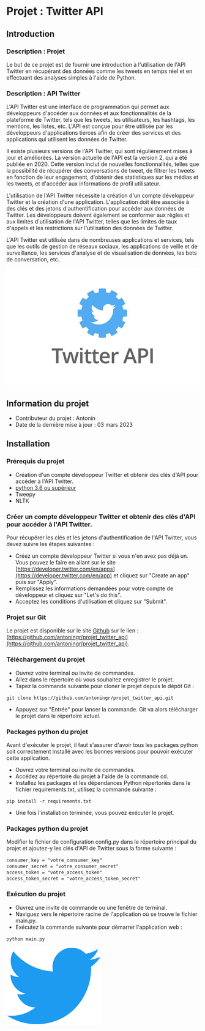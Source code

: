 # Projet : Twitter API


## Introduction

### Description : Projet
Le but de ce projet est de fournir une introduction à l'utilisation de l'API Twitter en récupérant des données comme les tweets en temps réel et en effectuant des analyses simples à l'aide de Python.

### Description : API Twitter
L'API Twitter est une interface de programmation qui permet aux développeurs d'accéder aux données et aux fonctionnalités de la plateforme de Twitter, tels que les tweets, les utilisateurs, les hashtags, les mentions, les listes, etc. L'API est conçue pour être utilisée par les développeurs d'applications tierces afin de créer des services et des applications qui utilisent les données de Twitter.

Il existe plusieurs versions de l'API Twitter, qui sont régulièrement mises à jour et améliorées. La version actuelle de l'API est la version 2, qui a été publiée en 2020. Cette version inclut de nouvelles fonctionnalités, telles que la possibilité de récupérer des conversations de tweet, de filtrer les tweets en fonction de leur engagement, d'obtenir des statistiques sur les médias et les tweets, et d'accéder aux informations de profil utilisateur.

L'utilisation de l'API Twitter nécessite la création d'un compte développeur Twitter et la création d'une application. L'application doit être associée à des clés et des jetons d'authentification pour accéder aux données de Twitter. Les développeurs doivent également se conformer aux règles et aux limites d'utilisation de l'API Twitter, telles que les limites de taux d'appels et les restrictions sur l'utilisation des données de Twitter.

L'API Twitter est utilisée dans de nombreuses applications et services, tels que les outils de gestion de réseaux sociaux, les applications de veille et de surveillance, les services d'analyse et de visualisation de données, les bots de conversation, etc.


![](twitter_api.jpg)



## Information du projet

- Contributeur du projet : Antonin
- Date de la dernière mise à jour : 03 mars 2023


## Installation

### Prérequis du projet
- Création d'un compte développeur Twitter et obtenir des clés d'API pour accéder à l'API Twitter.
- [python 3.6 ou supérieur](https://www.python.org/downloads/)
- Tweepy
- NLTK


### Créer un compte développeur Twitter et obtenir des clés d'API pour accéder à l'API Twitter.
Pour récupérer les clés et les jetons d'authentification de l'API Twitter, vous devez suivre les étapes suivantes :
- Créez un compte développeur Twitter si vous n'en avez pas déjà un. Vous pouvez le faire en allant sur le site [https://developer.twitter.com/en/apps](https://developer.twitter.com/en/app) et cliquez sur "Create an app" puis sur "Apply".
- Remplissez les informations demandées pour votre compte de développeur et cliquez sur "Let's do this".
- Acceptez les conditions d'utilisation et cliquez sur "Submit".

### Projet sur Git
Le projet est disponible sur le site [Github](https://github.com/) sur le lien : [https://github.com/antoningr/projet_twitter_api](https://github.com/antoningr/projet_twitter_api). 


### Téléchargement du projet
- Ouvrez votre terminal ou invite de commandes.
- Allez dans le répertoire où vous souhaitez enregistrer le projet.
- Tapez la commande suivante pour cloner le projet depuis le dépôt Git :
```
git clone https://github.com/antoningr/projet_twitter_api.git
```
- Appuyez sur "Entrée" pour lancer la commande. Git va alors télécharger le projet dans le répertoire actuel.


### Packages python du projet
Avant d'exécuter le projet, il faut s'assurer d'avoir tous les packages python soit correctement installé avec les bonnes versions pour pouvoir exécuter cette application. 
- Ouvrez votre terminal ou invite de commandes.
- Accédez au répertoire du projet à l'aide de la commande cd.
- Installez les packages et les dépendances Python répertoriés dans le fichier requirements.txt, utilisez la commande suivante :
```
pip install -r requirements.txt
```
- Une fois l'installation terminée, vous pouvez exécuter le projet.

### Packages python du projet
Modifier le fichier de configuration config.py dans le répertoire principal du projet et ajoutez-y les clés d'API de Twitter sous la forme suivante :
```
consumer_key = "votre_consumer_key"
consumer_secret = "votre_consumer_secret"
access_token = "votre_access_token"
access_token_secret = "votre_access_token_secret"
```

### Exécution du projet
- Ouvrez une invite de commande ou une fenêtre de terminal.
- Naviguez vers le répertoire racine de l'application où se trouve le fichier main.py.
- Exécutez la commande suivante pour démarrer l'application web :
```
python main.py
```

![](logo_twitter.png)